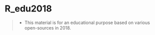 # R_edu2018

> * This material is for an educational purpose based on various open-sources in 2018.
